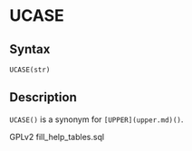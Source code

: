 
# UCASE

## Syntax


```
UCASE(str)
```

## Description


`UCASE()` is a synonym for `[UPPER](upper.md)()`.


GPLv2 fill_help_tables.sql

